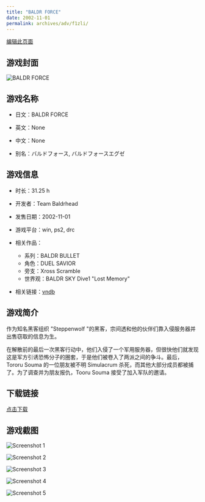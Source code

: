 ```yaml
---
title: "BALDR FORCE"
date: 2002-11-01
permalink: archives/adv/f1zli/
---
```

[编辑此页面](https://github.com/ACG-3/ADV3-source/blob/main/source/_posts/BALDR%20FORCE.md)

## 游戏封面

![BALDR FORCE](https://pan.timero.xyz/d/onedrive/img_lib_001/BALDR%20FORCE_cover.avif)


## 游戏名称

- 日文：BALDR FORCE
- 英文：None
- 中文：None

- 别名：バルドフォース, バルドフォースエグゼ


## 游戏信息

- 时长：31.25 h
- 开发者：Team Baldrhead
- 发售日期：2002-11-01
- 游戏平台：win, ps2, drc
- 相关作品：
   - 系列：BALDR BULLET
   - 角色：DUEL SAVIOR
   - 旁支：Xross Scramble
   - 世界观：BALDR SKY Dive1 "Lost Memory"

- 相关链接：[vndb](https://vndb.org/v221)


## 游戏简介

作为知名黑客组织 "Steppenwolf "的黑客，宗间透和他的伙伴们靠入侵服务器并出售窃取的信息为生。

在解散前的最后一次黑客行动中，他们入侵了一个军用服务器，但很快他们就发现这是军方引诱恐怖分子的圈套，于是他们被卷入了两派之间的争斗。最后，Tororu Souma 的一位朋友被不明 Simulacrum 杀死，而其他大部分成员都被捕了。为了调查并为朋友报仇，Tooru Souma 接受了加入军队的邀请。




## 下载链接

[点击下载](https://pan.timero.xyz/onedrive/adv_lib_001/BALDR%20FORCE)


## 游戏截图


![Screenshot 1](https://pan.timero.xyz/d/onedrive/img_lib_001/BALDR%20FORCE_Screenshot_1.avif)

![Screenshot 2](https://pan.timero.xyz/d/onedrive/img_lib_001/BALDR%20FORCE_Screenshot_2.avif)

![Screenshot 3](https://pan.timero.xyz/d/onedrive/img_lib_001/BALDR%20FORCE_Screenshot_3.avif)

![Screenshot 4](https://pan.timero.xyz/d/onedrive/img_lib_001/BALDR%20FORCE_Screenshot_4.avif)

![Screenshot 5](https://pan.timero.xyz/d/onedrive/img_lib_001/BALDR%20FORCE_Screenshot_5.avif)

